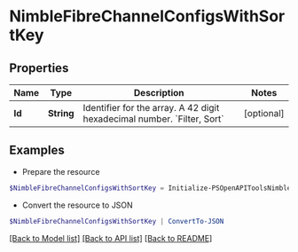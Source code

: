 # NimbleFibreChannelConfigsWithSortKey
## Properties

Name | Type | Description | Notes
------------ | ------------- | ------------- | -------------
**Id** | **String** | Identifier for the array. A 42 digit hexadecimal number. &#x60;Filter, Sort&#x60; | [optional] 

## Examples

- Prepare the resource
```powershell
$NimbleFibreChannelConfigsWithSortKey = Initialize-PSOpenAPIToolsNimbleFibreChannelConfigsWithSortKey  -Id 2a0df0fe6f7dc7bb16000000000000000000004817
```

- Convert the resource to JSON
```powershell
$NimbleFibreChannelConfigsWithSortKey | ConvertTo-JSON
```

[[Back to Model list]](../README.md#documentation-for-models) [[Back to API list]](../README.md#documentation-for-api-endpoints) [[Back to README]](../README.md)

